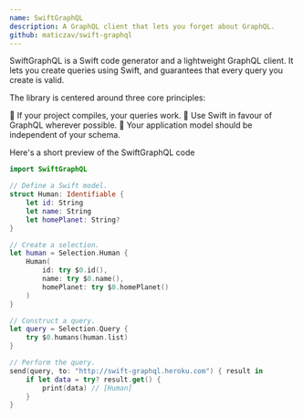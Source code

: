 ```yaml
---
name: SwiftGraphQL
description: A GraphQL client that lets you forget about GraphQL.
github: maticzav/swift-graphql
---
```


SwiftGraphQL is a Swift code generator and a lightweight GraphQL client. It lets you create queries using Swift, and guarantees that every query you create is valid.

The library is centered around three core principles:

🚀 If your project compiles, your queries work.
🦉 Use Swift in favour of GraphQL wherever possible.
🌳 Your application model should be independent of your schema.

Here's a short preview of the SwiftGraphQL code

```swift
import SwiftGraphQL

// Define a Swift model.
struct Human: Identifiable {
    let id: String
    let name: String
    let homePlanet: String?
}

// Create a selection.
let human = Selection.Human {
    Human(
        id: try $0.id(),
        name: try $0.name(),
        homePlanet: try $0.homePlanet()
    )
}

// Construct a query.
let query = Selection.Query {
    try $0.humans(human.list)
}

// Perform the query.
send(query, to: "http://swift-graphql.heroku.com") { result in
    if let data = try? result.get() {
        print(data) // [Human]
    }
}
```
